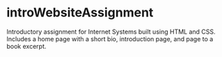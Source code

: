# introWebsiteAssignment
Introductory assignment for Internet Systems built using HTML and CSS. Includes a home page with a short bio, introduction page, and page to a book excerpt.
